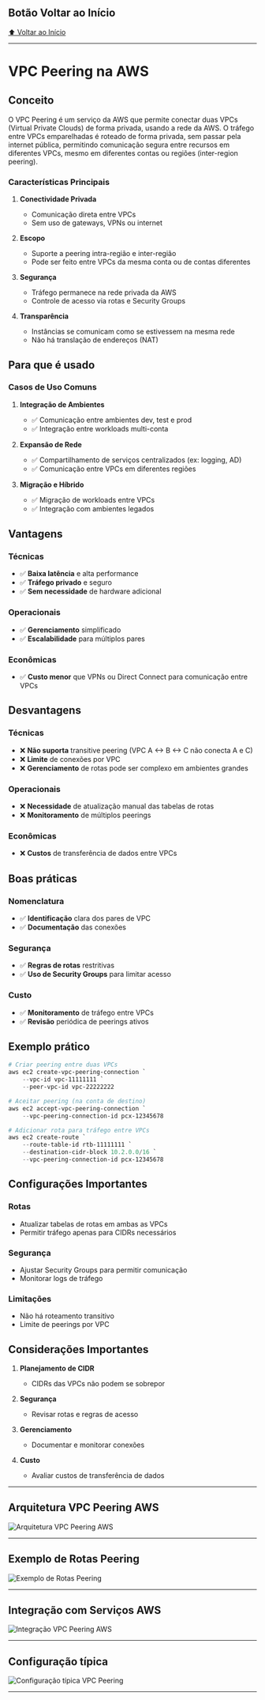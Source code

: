 ## Botão Voltar ao Início
[⬆️ Voltar ao Início](https://github.com/Marcos-Ramoss/aws-cloud-practitioner)

---

# VPC Peering na AWS

## Conceito

O VPC Peering é um serviço da AWS que permite conectar duas VPCs (Virtual Private Clouds) de forma privada, usando a rede da AWS. O tráfego entre VPCs emparelhadas é roteado de forma privada, sem passar pela internet pública, permitindo comunicação segura entre recursos em diferentes VPCs, mesmo em diferentes contas ou regiões (inter-region peering).

### Características Principais

1. **Conectividade Privada**
   - Comunicação direta entre VPCs
   - Sem uso de gateways, VPNs ou internet

2. **Escopo**
   - Suporte a peering intra-região e inter-região
   - Pode ser feito entre VPCs da mesma conta ou de contas diferentes

3. **Segurança**
   - Tráfego permanece na rede privada da AWS
   - Controle de acesso via rotas e Security Groups

4. **Transparência**
   - Instâncias se comunicam como se estivessem na mesma rede
   - Não há translação de endereços (NAT)

## Para que é usado

### Casos de Uso Comuns

1. **Integração de Ambientes**
   - ✅ Comunicação entre ambientes dev, test e prod
   - ✅ Integração entre workloads multi-conta

2. **Expansão de Rede**
   - ✅ Compartilhamento de serviços centralizados (ex: logging, AD)
   - ✅ Comunicação entre VPCs em diferentes regiões

3. **Migração e Híbrido**
   - ✅ Migração de workloads entre VPCs
   - ✅ Integração com ambientes legados

## Vantagens

### Técnicas
- ✅ **Baixa latência** e alta performance
- ✅ **Tráfego privado** e seguro
- ✅ **Sem necessidade** de hardware adicional

### Operacionais
- ✅ **Gerenciamento** simplificado
- ✅ **Escalabilidade** para múltiplos pares

### Econômicas
- ✅ **Custo menor** que VPNs ou Direct Connect para comunicação entre VPCs

## Desvantagens

### Técnicas
- ❌ **Não suporta** transitive peering (VPC A <-> B <-> C não conecta A e C)
- ❌ **Limite** de conexões por VPC
- ❌ **Gerenciamento** de rotas pode ser complexo em ambientes grandes

### Operacionais
- ❌ **Necessidade** de atualização manual das tabelas de rotas
- ❌ **Monitoramento** de múltiplos peerings

### Econômicas
- ❌ **Custos** de transferência de dados entre VPCs

## Boas práticas

### Nomenclatura
- ✅ **Identificação** clara dos pares de VPC
- ✅ **Documentação** das conexões

### Segurança
- ✅ **Regras de rotas** restritivas
- ✅ **Uso de Security Groups** para limitar acesso

### Custo
- ✅ **Monitoramento** de tráfego entre VPCs
- ✅ **Revisão** periódica de peerings ativos

## Exemplo prático

```powershell
# Criar peering entre duas VPCs
aws ec2 create-vpc-peering-connection `
    --vpc-id vpc-11111111 `
    --peer-vpc-id vpc-22222222

# Aceitar peering (na conta de destino)
aws ec2 accept-vpc-peering-connection `
    --vpc-peering-connection-id pcx-12345678

# Adicionar rota para tráfego entre VPCs
aws ec2 create-route `
    --route-table-id rtb-11111111 `
    --destination-cidr-block 10.2.0.0/16 `
    --vpc-peering-connection-id pcx-12345678
```

## Configurações Importantes

### Rotas
- Atualizar tabelas de rotas em ambas as VPCs
- Permitir tráfego apenas para CIDRs necessários

### Segurança
- Ajustar Security Groups para permitir comunicação
- Monitorar logs de tráfego

### Limitações
- Não há roteamento transitivo
- Limite de peerings por VPC

## Considerações Importantes

1. **Planejamento de CIDR**
   - CIDRs das VPCs não podem se sobrepor

2. **Segurança**
   - Revisar rotas e regras de acesso

3. **Gerenciamento**
   - Documentar e monitorar conexões

4. **Custo**
   - Avaliar custos de transferência de dados

---

## Arquitetura VPC Peering AWS
![Arquitetura VPC Peering AWS](/images/Arquitetura%20VPC%20Peering.png)

---

## Exemplo de Rotas Peering
![Exemplo de Rotas Peering](/images/Rotas%20VPC%20Peering.png)

---

## Integração com Serviços AWS
![Integração VPC Peering AWS](/images/Integracao%20VPC%20Peering%20AWS.png)

---

## Configuração típica
![Configuração típica VPC Peering](/images/Configuracao%20tipica%20VPC%20Peering.png)

---

